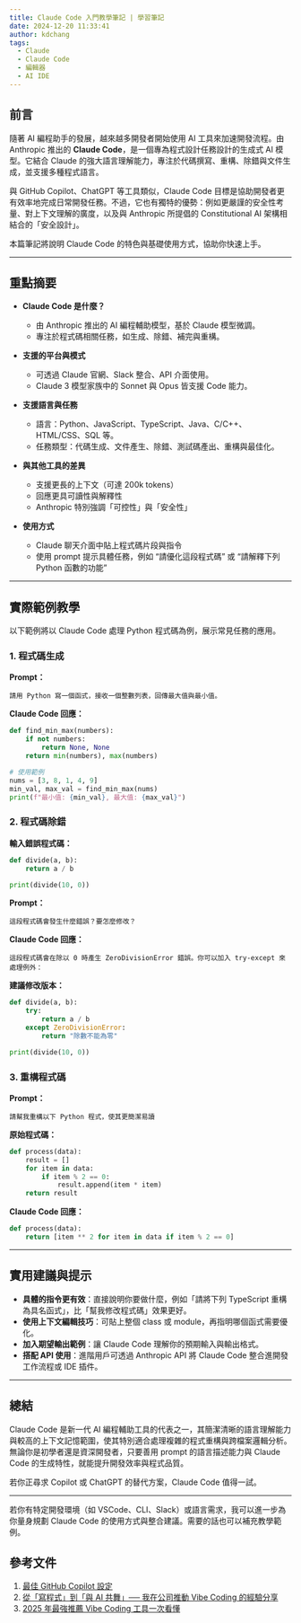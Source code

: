 ```yaml
---
title: Claude Code 入門教學筆記 | 學習筆記
date: 2024-12-20 11:33:41
author: kdchang
tags:
  - Claude
  - Claude Code
  - 編輯器
  - AI IDE
---
```


## 前言

隨著 AI 編程助手的發展，越來越多開發者開始使用 AI 工具來加速開發流程。由 Anthropic 推出的 **Claude Code**，是一個專為程式設計任務設計的生成式 AI 模型。它結合 Claude 的強大語言理解能力，專注於代碼撰寫、重構、除錯與文件生成，並支援多種程式語言。

與 GitHub Copilot、ChatGPT 等工具類似，Claude Code 目標是協助開發者更有效率地完成日常開發任務。不過，它也有獨特的優勢：例如更嚴謹的安全性考量、對上下文理解的廣度，以及與 Anthropic 所提倡的 Constitutional AI 架構相結合的「安全設計」。

本篇筆記將說明 Claude Code 的特色與基礎使用方式，協助你快速上手。

---

## 重點摘要

- **Claude Code 是什麼？**

  - 由 Anthropic 推出的 AI 編程輔助模型，基於 Claude 模型微調。
  - 專注於程式碼相關任務，如生成、除錯、補完與重構。

- **支援的平台與模式**

  - 可透過 Claude 官網、Slack 整合、API 介面使用。
  - Claude 3 模型家族中的 Sonnet 與 Opus 皆支援 Code 能力。

- **支援語言與任務**

  - 語言：Python、JavaScript、TypeScript、Java、C/C++、HTML/CSS、SQL 等。
  - 任務類型：代碼生成、文件產生、除錯、測試碼產出、重構與最佳化。

- **與其他工具的差異**

  - 支援更長的上下文（可達 200k tokens）
  - 回應更具可讀性與解釋性
  - Anthropic 特別強調「可控性」與「安全性」

- **使用方式**

  - Claude 聊天介面中貼上程式碼片段與指令
  - 使用 prompt 提示具體任務，例如 “請優化這段程式碼” 或 “請解釋下列 Python 函數的功能”

---

## 實際範例教學

以下範例將以 Claude Code 處理 Python 程式碼為例，展示常見任務的應用。

### 1. 程式碼生成

**Prompt：**

```
請用 Python 寫一個函式，接收一個整數列表，回傳最大值與最小值。
```

**Claude Code 回應：**

```python
def find_min_max(numbers):
    if not numbers:
        return None, None
    return min(numbers), max(numbers)

# 使用範例
nums = [3, 8, 1, 4, 9]
min_val, max_val = find_min_max(nums)
print(f"最小值: {min_val}, 最大值: {max_val}")
```

### 2. 程式碼除錯

**輸入錯誤程式碼：**

```python
def divide(a, b):
    return a / b

print(divide(10, 0))
```

**Prompt：**

```
這段程式碼會發生什麼錯誤？要怎麼修改？
```

**Claude Code 回應：**

```
這段程式碼會在除以 0 時產生 ZeroDivisionError 錯誤。你可以加入 try-except 來處理例外：
```

**建議修改版本：**

```python
def divide(a, b):
    try:
        return a / b
    except ZeroDivisionError:
        return "除數不能為零"

print(divide(10, 0))
```

### 3. 重構程式碼

**Prompt：**

```
請幫我重構以下 Python 程式，使其更簡潔易讀
```

**原始程式碼：**

```python
def process(data):
    result = []
    for item in data:
        if item % 2 == 0:
            result.append(item * item)
    return result
```

**Claude Code 回應：**

```python
def process(data):
    return [item ** 2 for item in data if item % 2 == 0]
```

---

## 實用建議與提示

- **具體的指令更有效**：直接說明你要做什麼，例如「請將下列 TypeScript 重構為具名函式」，比「幫我修改程式碼」效果更好。
- **使用上下文編輯技巧**：可貼上整個 class 或 module，再指明哪個函式需要優化。
- **加入期望輸出範例**：讓 Claude Code 理解你的預期輸入與輸出格式。
- **搭配 API 使用**：進階用戶可透過 Anthropic API 將 Claude Code 整合進開發工作流程或 IDE 插件。

---

## 總結

Claude Code 是新一代 AI 編程輔助工具的代表之一，其簡潔清晰的語言理解能力與較高的上下文記憶範圍，使其特別適合處理複雜的程式重構與跨檔案邏輯分析。無論你是初學者還是資深開發者，只要善用 prompt 的語言描述能力與 Claude Code 的生成特性，就能提升開發效率與程式品質。

若你正尋求 Copilot 或 ChatGPT 的替代方案，Claude Code 值得一試。

---

若你有特定開發環境（如 VSCode、CLI、Slack）或語言需求，我可以進一步為你量身規劃 Claude Code 的使用方式與整合建議。需要的話也可以補充教學範例。

## 參考文件

1. [最佳 GitHub Copilot 設定](https://github.com/doggy8088/github-copilot-configs)
2. [從「寫程式」到「與 AI 共舞」── 我在公司推動 Vibe Coding 的經驗分享](https://medium.com/@cct0201/%E5%BE%9E-%E5%AF%AB%E7%A8%8B%E5%BC%8F-%E5%88%B0-%E8%88%87-ai-%E5%85%B1%E8%88%9E-%E6%88%91%E5%9C%A8%E5%85%AC%E5%8F%B8%E6%8E%A8%E5%8B%95-vibe-coding-%E7%9A%84%E7%B6%93%E9%A9%97%E5%88%86%E4%BA%AB-015e28909290)
3. [2025 年最強推薦 Vibe Coding 工具一次看懂](https://gitmind.com/tw/best-vibe-coding-tools-2025.html)
